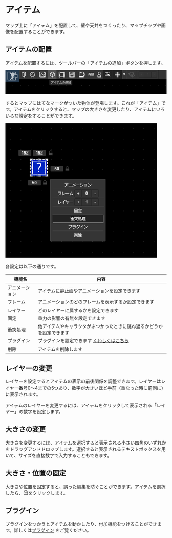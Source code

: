 # アイテム

マップ上に「アイテム」を配置して、壁や天井をつくったり、マップチップや画像を配置することができます。

## アイテムの配置
アイテムを配置するには、ツールバーの「アイテムの追加」ボタンを押します。

![アイテムの追加](./images/add-item-navbar.png)

するとマップにはてなマークがついた物体が登場します。これが「アイテム」です。アイテムをクリックすると、マップの大きさを変更したり、アイテムにいろいろな設定をすることができます。

![アイテムの選択](./images/item-selected.png)

各設定は以下の通りです。

|機能名|内容|
| --- | --- |
|アニメーション|アイテムに静止画やアニメーションを設定できます|
|フレーム|アニメーションのどのフレームを表示するか設定できます|
|レイヤー|どのレイヤーに属するかを設定できます|
|固定|重力の影響の有無を設定できます|
|衝突処理|他アイテムやキャラクタがぶつかったときに跳ね返るかどうかを設定できます|
|プラグイン|プラグインを設定できます [くわしくはこちら](/guide/plugin/)|
|削除|アイテムを削除します|

## レイヤーの変更
レイヤーを設定するとアイテムの表示の前後関係を調整できます。レイヤーはレイヤー番号0～4までの5つあり、数字が大きいほど手前（重なった時に前側に）に表示されます。

アイテムのレイヤーを変更するには、アイテムをクリックして表示される「レイヤー」の数字を設定します。

## 大きさの変更

大きさを変更するには、アイテムを選択すると表示される小さい四角のいずれかをドラッグアンドドロップします。選択すると表示されるテキストボックスを用いて、サイズを直接数字で入力することもできます。

## 大きさ・位置の固定

大きさや位置を固定すると、誤った編集を防ぐことができます。アイテムを選択したら、![鍵マークのボタン](./images/key_close.png)をクリックします。

## プラグイン

プラグインをつかうとアイテムを動かしたり、付加機能をつけることができます。詳しくは[プラグイン](/guide/plugin/) をご覧ください。
